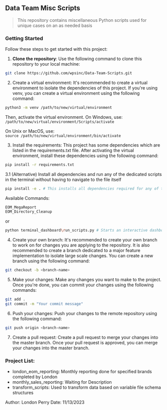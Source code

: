 ## Data Team Misc Scripts

> This repository contains miscellaneous Python scripts used for unique cases on an as needed basis

### Getting Started

Follow these steps to get started with this project:

1. **Clone the repository**: Use the following command to clone this repository to your local machine:
    
```bash
git clone https://github.com/wpsinc/Data-Team-Scripts.git
```

2. Create a virtual environment: It's recommended to create a virtual environment to isolate the dependencies of this project. If you're using venv, you can create a virtual environment using the following command:

```bash
python3 -m venv /path/to/new/virtual/environment
```

Then, activate the virtual environment. On Windows, use:
`/path/to/new/virtual/environment/Scripts/activate`

On Unix or MacOS, use:  
`source /path/to/new/virtual/environment/bin/activate`

3. Install the requirements: This project has some dependencies which are listed in the requirements.txt file. After activating the virtual environment, install these dependencies using the following command:
    
```bash
pip install -r requirements.txt
```

3.1 (Alternative) Install all dependencies and run any of the dedicated scripts in the terminal without having to navigate to the file itself
    
```bash
pip install -e . # This installs all dependencies required for any of the scripts
```
Available Commands:
```bash
EOM_MegaReport
EOM_Directory_Cleanup
```
or
```bash
python terminal_dashboard\run_scripts.py # Starts an interactive dashboard to run any of the scripts
```

4. Create your own branch: It's recommended to create your own branch to work on for changes you are applying to the repository. It is also recommended to create a branch dedicated to a major feature implementation to isolate large scale changes. You can create a new branch using the following command:
    
```bash
git checkout -b <branch-name>
```

5. Make your changes: Make any changes you want to make to the project. Once you're done, you can commit your changes using the following commands:
    
```bash
git add .
git commit -m "Your commit message"
```

6. Push your changes: Push your changes to the remote repository using the following command:
    
```bash
git push origin <branch-name>
```

7. Create a pull request: Create a pull request to merge your changes into the master branch. Once your pull request is approved, you can merge your changes into the master branch.


### Project List:

- london_eom_reporting: Monthly reporting done for specified brands completed by London
- monthly_sales_reporting: Waiting for Description
- transform_scripts: Used to transform data based on variable file schema structures


Author: London Perry
Date: 11/13/2023
